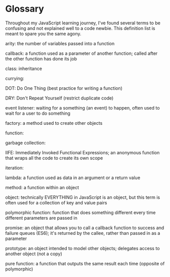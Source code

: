 # Glossary

Throughout my JavaScript learning journey, I've found several terms to be confusing and not explained well to a code newbie. This definition list is meant to spare you the same agony.

arity: the number of variables passed into a function

callback: a function used as a parameter of another function; called after the other function has done its job

class: inheritance

currying: 

DOT: Do One Thing (best practice for writing a function)

DRY: Don't Repeat Yourself (restrict duplicate code)

event listener: waiting for a something (an event) to happen, often used to wait for a user to do something

factory: a method used to create other objects

function:

garbage collection: 

IIFE: Immediately Invoked Functional Expressions; an anonymous function that wraps all the code to create its own scope

iteration: 

lambda: a function used as data in an argument or a return value

method: a function within an object

object: technically EVERYTHING in JavaScript is an object, but this term is often used for a collection of key and value pairs

polymorphic function: function that does something different every time different parameters are passed in

promise: an object that allows you to call a callback function to success and failure queues (ES6); it's returned by the callee, rather than passed in as a parameter

prototype: an object intended to model other objects; delegates access to another object (not a copy)

pure function: a function that outputs the same result each time (opposite of polymorphic)